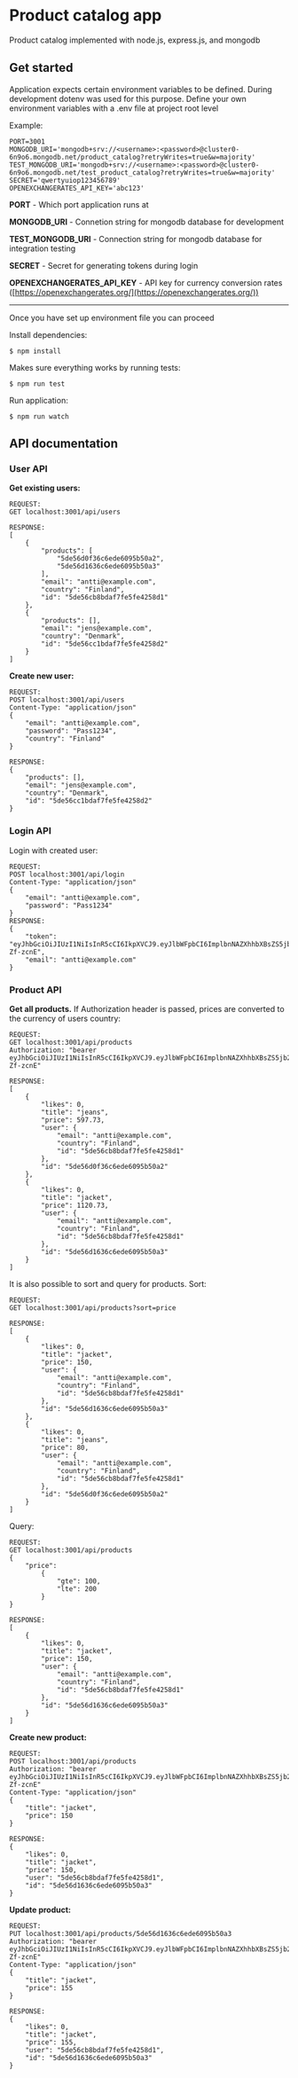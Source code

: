 # Product catalog app

Product catalog implemented with node.js, express.js, and mongodb

## Get started

Application expects certain environment variables to be defined. During development dotenv was used for this purpose. Define your own environment variables with a .env file at project root level

Example:
```
PORT=3001
MONGODB_URI='mongodb+srv://<username>:<password>@cluster0-6n9o6.mongodb.net/product_catalog?retryWrites=true&w=majority'
TEST_MONGODB_URI='mongodb+srv://<username>:<password>@cluster0-6n9o6.mongodb.net/test_product_catalog?retryWrites=true&w=majority'
SECRET='qwertyuiop123456789'
OPENEXCHANGERATES_API_KEY='abc123'
```
**PORT** - Which port application runs at

**MONGODB_URI** - Connetion string for mongodb database for development

**TEST_MONGODB_URI** - Connection string for mongodb database for integration testing

**SECRET** - Secret for generating tokens during login

**OPENEXCHANGERATES_API_KEY** - API key for currency conversion rates ([https://openexchangerates.org/](https://openexchangerates.org/))

---
Once you have set up environment file you can proceed

Install dependencies:
```
$ npm install
```
Makes sure everything works by running tests:
````
$ npm run test
````
Run application:
```
$ npm run watch
```


## API documentation

### User API
**Get existing users:**
````
REQUEST:
GET localhost:3001/api/users

RESPONSE:
[
    {
        "products": [
            "5de56d0f36c6ede6095b50a2",
            "5de56d1636c6ede6095b50a3"
        ],
        "email": "antti@example.com",
        "country": "Finland",
        "id": "5de56cb8bdaf7fe5fe4258d1"
    },
    {
        "products": [],
        "email": "jens@example.com",
        "country": "Denmark",
        "id": "5de56cc1bdaf7fe5fe4258d2"
    }
]
````
**Create new user:**
````
REQUEST:
POST localhost:3001/api/users
Content-Type: "application/json"
{
	"email": "antti@example.com",
	"password": "Pass1234",
	"country": "Finland"
}

RESPONSE:
{
    "products": [],
    "email": "jens@example.com",
    "country": "Denmark",
    "id": "5de56cc1bdaf7fe5fe4258d2"
}
````
### Login API
Login with created user:
````
REQUEST:
POST localhost:3001/api/login
Content-Type: "application/json"
{
	"email": "antti@example.com",
	"password": "Pass1234"
}
RESPONSE:
{
    "token": "eyJhbGciOiJIUzI1NiIsInR5cCI6IkpXVCJ9.eyJlbWFpbCI6ImplbnNAZXhhbXBsZS5jb21iLCJpZCI6IjYkZTU2Y2MxYmRhZjdmZTVmZTQyNThkMiIsImlhdCI6MTU3NTMxNjc4OH0.K4vIwnJUkPiIyEz8zWRD85AGM96Pc7q0xip-Zf-zcnE",
    "email": "antti@example.com"
}
````
### Product API
**Get all products.** If Authorization header is passed, prices are converted to the currency of users country:
````
REQUEST:
GET localhost:3001/api/products
Authorization: "bearer eyJhbGciOiJIUzI1NiIsInR5cCI6IkpXVCJ9.eyJlbWFpbCI6ImplbnNAZXhhbXBsZS5jb21iLCJpZCI6IjYkZTU2Y2MxYmRhZjdmZTVmZTQyNThkMiIsImlhdCI6MTU3NTMxNjc4OH0.K4vIwnJUkPiIyEz8zWRD85AGM96Pc7q0xip-Zf-zcnE"

RESPONSE:
[
    {
        "likes": 0,
        "title": "jeans",
        "price": 597.73,
        "user": {
            "email": "antti@example.com",
            "country": "Finland",
            "id": "5de56cb8bdaf7fe5fe4258d1"
        },
        "id": "5de56d0f36c6ede6095b50a2"
    },
    {
        "likes": 0,
        "title": "jacket",
        "price": 1120.73,
        "user": {
            "email": "antti@example.com",
            "country": "Finland",
            "id": "5de56cb8bdaf7fe5fe4258d1"
        },
        "id": "5de56d1636c6ede6095b50a3"
    }
]
````
It is also possible to sort and query for products.
Sort:
```
REQUEST:
GET localhost:3001/api/products?sort=price

RESPONSE:
[
    {
        "likes": 0,
        "title": "jacket",
        "price": 150,
        "user": {
            "email": "antti@example.com",
            "country": "Finland",
            "id": "5de56cb8bdaf7fe5fe4258d1"
        },
        "id": "5de56d1636c6ede6095b50a3"
    },
    {
        "likes": 0,
        "title": "jeans",
        "price": 80,
        "user": {
            "email": "antti@example.com",
            "country": "Finland",
            "id": "5de56cb8bdaf7fe5fe4258d1"
        },
        "id": "5de56d0f36c6ede6095b50a2"
    }
]
```
Query:
```
REQUEST:
GET localhost:3001/api/products
{
	"price":
		{
			"gte": 100,
			"lte": 200
		}
}

RESPONSE:
[
    {
        "likes": 0,
        "title": "jacket",
        "price": 150,
        "user": {
            "email": "antti@example.com",
            "country": "Finland",
            "id": "5de56cb8bdaf7fe5fe4258d1"
        },
        "id": "5de56d1636c6ede6095b50a3"
    }
]
```

**Create new product:**
```
REQUEST:
POST localhost:3001/api/products
Authorization: "bearer eyJhbGciOiJIUzI1NiIsInR5cCI6IkpXVCJ9.eyJlbWFpbCI6ImplbnNAZXhhbXBsZS5jb21iLCJpZCI6IjYkZTU2Y2MxYmRhZjdmZTVmZTQyNThkMiIsImlhdCI6MTU3NTMxNjc4OH0.K4vIwnJUkPiIyEz8zWRD85AGM96Pc7q0xip-Zf-zcnE"
Content-Type: "application/json"
{
	"title": "jacket",
	"price": 150
}

RESPONSE:
{
    "likes": 0,
    "title": "jacket",
    "price": 150,
    "user": "5de56cb8bdaf7fe5fe4258d1",
    "id": "5de56d1636c6ede6095b50a3"
}
```
**Update product:**
````
REQUEST:
PUT localhost:3001/api/products/5de56d1636c6ede6095b50a3
Authorization: "bearer eyJhbGciOiJIUzI1NiIsInR5cCI6IkpXVCJ9.eyJlbWFpbCI6ImplbnNAZXhhbXBsZS5jb21iLCJpZCI6IjYkZTU2Y2MxYmRhZjdmZTVmZTQyNThkMiIsImlhdCI6MTU3NTMxNjc4OH0.K4vIwnJUkPiIyEz8zWRD85AGM96Pc7q0xip-Zf-zcnE"
Content-Type: "application/json"
{
	"title": "jacket",
	"price": 155
}

RESPONSE:
{
    "likes": 0,
    "title": "jacket",
    "price": 155,
    "user": "5de56cb8bdaf7fe5fe4258d1",
    "id": "5de56d1636c6ede6095b50a3"
}
````
